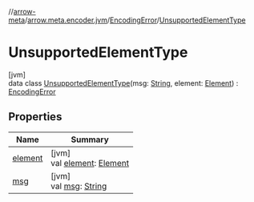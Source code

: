 //[arrow-meta](../../../../index.md)/[arrow.meta.encoder.jvm](../../index.md)/[EncodingError](../index.md)/[UnsupportedElementType](index.md)

# UnsupportedElementType

[jvm]\
data class [UnsupportedElementType](index.md)(msg: [String](https://kotlinlang.org/api/latest/jvm/stdlib/kotlin/-string/index.html), element: [Element](https://docs.oracle.com/javase/8/docs/api/javax/lang/model/element/Element.html)) : [EncodingError](../index.md)

## Properties

| Name | Summary |
|---|---|
| [element](element.md) | [jvm]<br>val [element](element.md): [Element](https://docs.oracle.com/javase/8/docs/api/javax/lang/model/element/Element.html) |
| [msg](msg.md) | [jvm]<br>val [msg](msg.md): [String](https://kotlinlang.org/api/latest/jvm/stdlib/kotlin/-string/index.html) |
